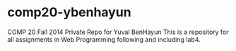 comp20-ybenhayun
================

COMP 20 Fall 2014 Private Repo for Yuval BenHayun
This is a repository for all assignments in Web Programming following and including lab4. 
